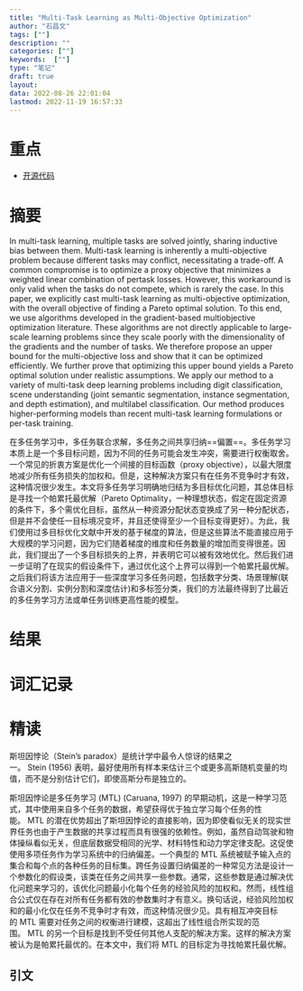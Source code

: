 ```yaml
---
title: "Multi-Task Learning as Multi-Objective Optimization"
author: "石昌文"
tags: [""]
description: ""
categories: [""]
keywords:  [""]
type: "笔记"
draft: true
layout: 
data: 2022-08-26 22:01:04
lastmod: 2022-11-19 16:57:33
---
```


# 重点

- [开源代码](https://github.com/IntelVCL/MultiObjectiveOptimization)

# 摘要 

In multi-task learning, multiple tasks are solved jointly, sharing inductive bias between them. Multi-task learning is inherently a multi-objective problem because different tasks may conflict, necessitating a trade-off. A common compromise is to optimize a proxy objective that minimizes a weighted linear combination of pertask losses. However, this workaround is only valid when the tasks do not compete, which is rarely the case. In this paper, we explicitly cast multi-task learning as multi-objective optimization, with the overall objective of finding a Pareto optimal solution. To this end, we use algorithms developed in the gradient-based multiobjective optimization literature. These algorithms are not directly applicable to large-scale learning problems since they scale poorly with the dimensionality of the gradients and the number of tasks. We therefore propose an upper bound for the multi-objective loss and show that it can be optimized efficiently. We further prove that optimizing this upper bound yields a Pareto optimal solution under realistic assumptions. We apply our method to a variety of multi-task deep learning problems including digit classification, scene understanding (joint semantic segmentation, instance segmentation, and depth estimation), and multilabel classification. Our method produces higher-performing models than recent multi-task learning formulations or per-task training.

在多任务学习中，多任务联合求解，多任务之间共享归纳==偏置==。多任务学习本质上是一个多目标问题，因为不同的任务可能会发生冲突，需要进行权衡取舍。一个常见的折衷方案是优化一个间接的目标函数（proxy objective），以最大限度地减少所有任务损失的加权和。但是，这种解决方案只有在任务不竞争时才有效，这种情况很少发生。本文将多任务学习明确地归结为多目标优化问题，其总体目标是寻找一个帕累托最优解（Pareto Optimality，一种理想状态，假定在固定资源的条件下，多个需优化目标，虽然从一种资源分配状态变换成了另一种分配状态，但是并不会使任一目标境况变坏，并且还使得至少一个目标变得更好）。为此，我们使用过多目标优化文献中开发的基于梯度的算法，但是这些算法不能直接应用于大规模的学习问题，因为它们随着梯度的维度和任务数量的增加而变得很差。因此，我们提出了一个多目标损失的上界，并表明它可以被有效地优化。然后我们进一步证明了在现实的假设条件下，通过优化这个上界可以得到一个帕累托最优解。之后我们将该方法应用于一些深度学习多任务问题，包括数字分类、场景理解(联合语义分割、实例分割和深度估计)和多标签分类，我们的方法最终得到了比最近的多任务学习方法或单任务训练更高性能的模型。

# 结果

# 词汇记录

# 精读

斯坦因悖论（Stein’s paradox）是统计学中最令人惊讶的结果之一。 Stein (1956) 表明，最好使用所有样本来估计三个或更多高斯随机变量的均值，而不是分别估计它们，即使高斯分布是独立的。

斯坦因悖论是多任务学习 (MTL) (Caruana, 1997) 的早期动机，这是一种学习范式，其中使用来自多个任务的数据，希望获得优于独立学习每个任务的性能。 MTL 的潜在优势超出了斯坦因悖论的直接影响，因为即使看似无关的现实世界任务也由于产生数据的共享过程而具有很强的依赖性。例如，虽然自动驾驶和物体操纵看似无关，但底层数据受相同的光学、材料特性和动力学定律支配。这促使使用多项任务作为学习系统中的归纳偏差。一个典型的 MTL 系统被赋予输入点的集合和每个点的各种任务的目标集。跨任务设置归纳偏差的一种常见方法是设计一个参数化的假设类，该类在任务之间共享一些参数。通常，这些参数是通过解决优化问题来学习的，该优化问题最小化每个任务的经验风险的加权和。然而，线性组合公式仅在存在对所有任务都有效的参数集时才有意义。换句话说，经验风险加权和的最小化仅在任务不竞争时才有效，而这种情况很少见。具有相互冲突目标的 MTL 需要对任务之间的权衡进行建模，这超出了线性组合所实现的范围。 MTL 的另一个目标是找到不受任何其他人支配的解决方案。这样的解决方案被认为是帕累托最优的。在本文中，我们将 MTL 的目标定为寻找帕累托最优解。

## 引文
